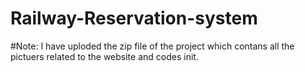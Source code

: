# Railway-Reservation-system

#Note: I have uploded the zip file of the project which contans all the pictuers related to the website and codes init.
